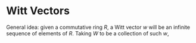 # Witt Vectors

General idea: given a commutative ring $R$, a Witt vector $w$ will be an infinite sequence of elements of $R$. Taking $W$ to be a collection of such $w$, 
